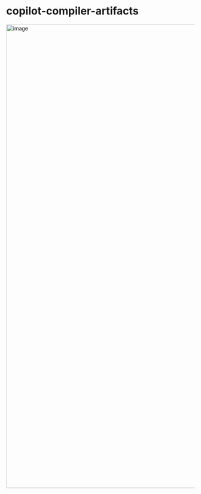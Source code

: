 # copilot-compiler-artifacts
<img width="1239" alt="image" src="https://github.com/user-attachments/assets/5fcc0d33-306c-48dc-b42f-fa26db288997">
